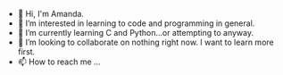 - 👋 Hi, I'm Amanda.
- 👀 I’m interested in learning to code and programming in general.
- 🌱 I’m currently learning C and Python...or attempting to anyway.
- 💞️ I’m looking to collaborate on nothing right now. I want to learn more first.
- 📫 How to reach me ...

<!---
astock87/astock87 is a ✨ special ✨ repository because its `README.md` (this file) appears on your GitHub profile.
You can click the Preview link to take a look at your changes.
--->
